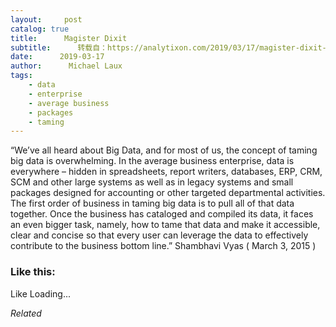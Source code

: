 ```yaml
---
layout:     post
catalog: true
title:      Magister Dixit
subtitle:      转载自：https://analytixon.com/2019/03/17/magister-dixit-1538/
date:      2019-03-17
author:      Michael Laux
tags:
    - data
    - enterprise
    - average business
    - packages
    - taming
---
```


“We’ve all heard about Big Data, and for most of us, the concept of taming big data is overwhelming. In the average business enterprise, data is everywhere – hidden in spreadsheets, report writers, databases, ERP, CRM, SCM and other large systems as well as in legacy systems and small packages designed for accounting or other targeted departmental activities. The first order of business in taming big data is to pull all of that data together. Once the business has cataloged and compiled its data, it faces an even bigger task, namely, how to tame that data and make it accessible, clear and concise so that every user can leverage the data to effectively contribute to the business bottom line.” Shambhavi Vyas ( March 3, 2015 )





### Like this:

Like Loading...


*Related*

